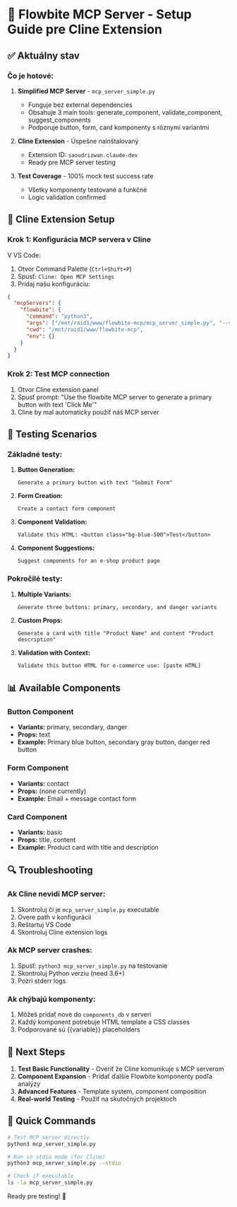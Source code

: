 # 🚀 Flowbite MCP Server - Setup Guide pre Cline Extension

## ✅ Aktuálny stav

### Čo je hotové:
1. **Simplified MCP Server** - `mcp_server_simple.py`
   - Funguje bez external dependencies
   - Obsahuje 3 main tools: generate_component, validate_component, suggest_components
   - Podporuje button, form, card komponenty s rôznymi variantmi

2. **Cline Extension** - Úspešne nainštalovaný
   - Extension ID: `saoudrizwan.claude-dev`
   - Ready pre MCP server testing

3. **Test Coverage** - 100% mock test success rate
   - Všetky komponenty testované a funkčné
   - Logic validation confirmed

## 🔧 Cline Extension Setup

### Krok 1: Konfigurácia MCP servera v Cline

V VS Code:
1. Otvor Command Palette (`Ctrl+Shift+P`)
2. Spusť: `Cline: Open MCP Settings`
3. Pridaj našu konfiguráciu:

```json
{
  "mcpServers": {
    "flowbite": {
      "command": "python3",
      "args": ["/mnt/raid1/www/flowbite-mcp/mcp_server_simple.py", "--stdio"],
      "cwd": "/mnt/raid1/www/flowbite-mcp",
      "env": {}
    }
  }
}
```

### Krok 2: Test MCP connection

1. Otvor Cline extension panel
2. Spusť prompt: "Use the flowbite MCP server to generate a primary button with text 'Click Me'"
3. Cline by mal automaticky použiť náš MCP server

## 🎯 Testing Scenarios

### Základné testy:

1. **Button Generation:**
   ```
   Generate a primary button with text "Submit Form"
   ```

2. **Form Creation:**
   ```
   Create a contact form component
   ```

3. **Component Validation:**
   ```
   Validate this HTML: <button class="bg-blue-500">Test</button>
   ```

4. **Component Suggestions:**
   ```
   Suggest components for an e-shop product page
   ```

### Pokročilé testy:

1. **Multiple Variants:**
   ```
   Generate three buttons: primary, secondary, and danger variants
   ```

2. **Custom Props:**
   ```
   Generate a card with title "Product Name" and content "Product description"
   ```

3. **Validation with Context:**
   ```
   Validate this button HTML for e-commerce use: [paste HTML]
   ```

## 📊 Available Components

### Button Component
- **Variants:** primary, secondary, danger
- **Props:** text
- **Example:** Primary blue button, secondary gray button, danger red button

### Form Component  
- **Variants:** contact
- **Props:** (none currently)
- **Example:** Email + message contact form

### Card Component
- **Variants:** basic
- **Props:** title, content
- **Example:** Product card with title and description

## 🔍 Troubleshooting

### Ak Cline nevidí MCP server:
1. Skontroluj či je `mcp_server_simple.py` executable
2. Overe path v konfigurácii
3. Reštartuj VS Code
4. Skontroluj Cline extension logs

### Ak MCP server crashes:
1. Spusť: `python3 mcp_server_simple.py` na testovanie
2. Skontroluj Python verziu (need 3.6+)
3. Pozri stderr logs

### Ak chýbajú komponenty:
1. Môžeš pridať nové do `components_db` v serveri
2. Každý komponent potrebuje HTML template a CSS classes
3. Podporované sú {{variable}} placeholders

## 🎯 Next Steps

1. **Test Basic Functionality** - Overiť že Cline komunikuje s MCP serverom
2. **Component Expansion** - Pridať ďalšie Flowbite komponenty podľa analýzy
3. **Advanced Features** - Template system, component composition
4. **Real-world Testing** - Použiť na skutočných projektoch

## 📝 Quick Commands

```bash
# Test MCP server directly
python3 mcp_server_simple.py

# Run in stdio mode (for Cline)
python3 mcp_server_simple.py --stdio

# Check if executable
ls -la mcp_server_simple.py
```

Ready pre testing! 🚀